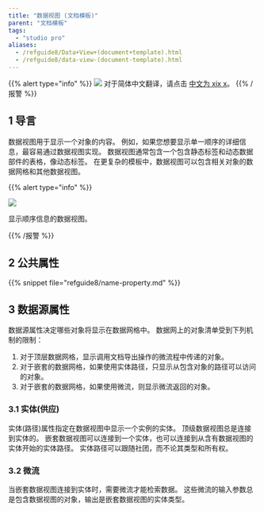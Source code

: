 ```yaml
---
title: "数据视图 (文档模板)"
parent: "文档模板"
tags:
  - "studio pro"
aliases:
  - /refguide8/Data+View+(document+template).html
  - /refguide8/data-view-(document-template).html
---
```


{{% alert type="info" %}}
<img src="attachments/chinese-translation/china.png" style="display: inline-block; margin: 0" /> 对于简体中文翻译，请点击 [中文为 xix x](https://cdn.mendix.tencent-cloud.com/documentation/refguide8/data-view-document-template.pdf)。
{{% /报警 %}}

## 1 导言

数据视图用于显示一个对象的内容。 例如，如果您想要显示单一顺序的详细信息，最容易通过数据视图实现。 数据视图通常包含一个包含静态标签和动态数据部件的表格，像动态标签。 在更复杂的模板中，数据视图可以包含相关对象的数据网格和其他数据视图。

{{% alert type="info" %}}

![](attachments/document-templates/918139.png)

显示顺序信息的数据视图。

{{% /报警 %}}

## 2 公共属性

{{% snippet file="refguide8/name-property.md" %}}

## 3 数据源属性

数据源属性决定哪些对象将显示在数据网格中。 数据网上的对象清单受到下列机制的限制：

1.  对于顶层数据网格，显示调用文档导出操作的微流程中传递的对象。
2.  对于嵌套的数据网格，如果使用实体路径，只显示从包含对象的路径可以访问的对象。
3.  对于嵌套的数据网格，如果使用微流，则显示微流返回的对象。

### 3.1 实体(供应)

实体(路径)属性指定在数据视图中显示一个实例的实体。 顶级数据视图总是连接到实体的。 嵌套数据视图可以连接到一个实体，也可以连接到从含有数据视图的实体开始的实体路径。 实体路径可以跟随社团，而不论其类型和所有权。

### 3.2 微流

当嵌套数据视图连接到实体时，需要微流才能检索数据。 这些微流的输入参数总是包含数据视图的对象，输出是嵌套数据视图的实体类型。
